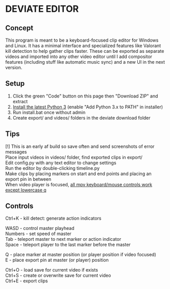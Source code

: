 DEVIATE EDITOR
==============

## Concept

This program is meant to be a keyboard-focused clip editor for Windows and Linux. It has a minimal interface and specialized features like Valorant kill detection to help gather clips faster. These can be exported as separate videos and imported into any other video editor until I add compositor features (including stuff like automatic music sync) and a new UI in the next version.


## Setup

1) Click the green "Code" button on this page then "Download ZIP" and extract
2) [Install the latest Python 3](https://www.python.org/downloads/) (enable "Add Python 3.x to PATH" in installer)
3) Run install.bat once without admin
4) Create export/ and videos/ folders in the deviate download folder


## Tips

[!] This is an early af build so save often and send screenshots of error messages  
Place input videos in videos/ folder, find exported clips in export/  
Edit config.py with any text editor to change settings  
Run the editor by double-clicking timeline.py  
Make clips by placing markers on start and end points and placing an export pin in between  
When video player is focused, [all mpv keyboard/mouse controls work except lowercase q](https://mpv.io/manual/master/)


## Controls

Ctrl+K - kill detect: generate action indicators  

WASD - control master playhead  
Numbers - set speed of master  
Tab - teleport master to next marker or action indicator  
Space - teleport player to the last marker before the master  

Q - place marker at master position (or player position if video focused)  
E - place export pin at master (or player) position  

Ctrl+O - load save for current video if exists  
Ctrl+S - create or overwrite save for current video  
Ctrl+E - export clips  

